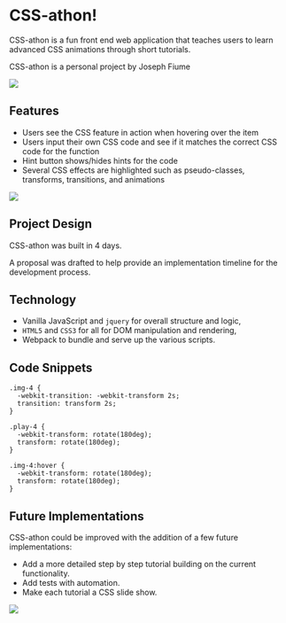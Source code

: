 # CSS-athon!

CSS-athon is a fun front end web application that teaches users to learn advanced CSS animations through short tutorials.

CSS-athon is a personal project by Joseph Fiume

<img src="https://res.cloudinary.com/pancake/image/upload/v1501867933/Screen_Shot_2017-08-04_at_10.31.32_AM_bvgm1f.png">

## Features

-  Users see the CSS feature in action when hovering over the item
-  Users input their own CSS code and see if it matches the correct CSS code for the function
-  Hint button shows/hides hints for the code
-  Several CSS effects are highlighted such as pseudo-classes, transforms, transitions, and animations

<img src="https://res.cloudinary.com/pancake/image/upload/v1501867934/Screen_Shot_2017-08-04_at_10.32.04_AM_lhc2sp.png">

## Project Design

CSS-athon was built in 4 days.

A proposal was drafted to help provide an implementation timeline for the development process.

## Technology

- Vanilla JavaScript and `jquery` for overall structure and logic,
- `HTML5` and `CSS3` for all for DOM manipulation and rendering,
- Webpack to bundle and serve up the various scripts.
## Code Snippets
``` CSS3
.img-4 {
  -webkit-transition: -webkit-transform 2s;
  transition: transform 2s;
}

.play-4 {
  -webkit-transform: rotate(180deg);
  transform: rotate(180deg);
}

.img-4:hover {
  -webkit-transform: rotate(180deg);
  transform: rotate(180deg);
}
```
## Future Implementations

CSS-athon could be improved with the addition of a few future implementations:

- Add a more detailed step by step tutorial building on the current functionality.
- Add tests with automation.
- Make each tutorial a CSS slide show.

<img src="https://res.cloudinary.com/pancake/image/upload/v1501867934/Screen_Shot_2017-08-04_at_10.31.45_AM_l7urvw.png">
